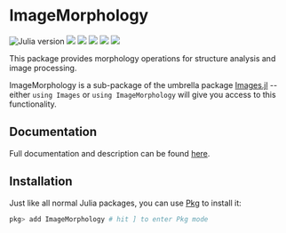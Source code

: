 # ImageMorphology

![Julia version](https://img.shields.io/badge/julia-%3E%3D%201.6-blue)
[![][action-img]][action-url]
[![][pkgeval-img]][pkgeval-url]
[![][codecov-img]][codecov-url]
[![][docs-stable-img]][docs-stable-url]
[![][docs-dev-img]][docs-dev-url]

This package provides morphology operations for structure analysis and image processing.

ImageMorphology is a sub-package of the umbrella package [Images.jl][images-url] -- either `using
Images` or `using ImageMorphology` will give you access to this functionality.

## Documentation

Full documentation and description can be found [here][docs-stable-url].

## Installation

Just like all normal Julia packages, you can use [Pkg][Pkg-docs-url] to install it:

```julia
pkg> add ImageMorphology # hit ] to enter Pkg mode
```

<!-- URLS -->

[pkgeval-img]: https://juliaci.github.io/NanosoldierReports/pkgeval_badges/I/ImageMorphology.svg
[pkgeval-url]: https://juliaci.github.io/NanosoldierReports/pkgeval_badges/report.html
[action-img]: https://github.com/JuliaImages/ImageMorphology.jl/workflows/Unit%20test/badge.svg
[action-url]: https://action-ci.org/JuliaImages/ImageMorphology.jl
[codecov-img]: https://codecov.io/github/JuliaImages/ImageMorphology.jl/coverage.svg?branch=master
[codecov-url]: https://codecov.io/github/JuliaImages/ImageMorphology.jl?branch=master
[docs-stable-img]: https://img.shields.io/badge/docs-stable-blue.svg
[docs-stable-url]: https://JuliaImages.github.io/ImageMorphology.jl/stable
[docs-dev-img]: https://img.shields.io/badge/docs-dev-blue.svg
[docs-dev-url]: https://JuliaImages.github.io/ImageMorphology.jl/latest

[images-url]: https://github.com/JuliaImages/Images.jl
[Pkg-docs-url]: https://pkgdocs.julialang.org/v1/getting-started/
